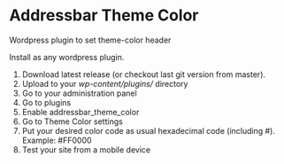 # Addressbar Theme Color

Wordpress plugin to set theme-color header

Install as any wordpress plugin.

1. Download latest release (or checkout last git version from master).
2. Upload to your *wp-content/plugins/* directory
3. Go to your administration panel
4. Go to plugins
5. Enable addressbar_theme_color
6. Go to Theme Color settings
7. Put your desired color code as usual hexadecimal code (including #). Example: #FF0000
8. Test your site from a mobile device

